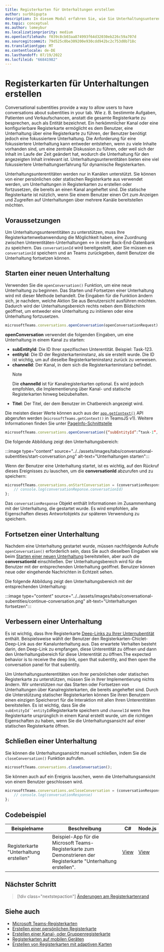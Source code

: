 ```yaml
---
title: Registerkarten für Unterhaltungen erstellen
author: surbhigupta
description: In diesem Modul erfahren Sie, wie Sie Unterhaltungsunterentitätschats für Ihre Kanalregisterkarten erstellen und Unterhaltungen mithilfe von Codebeispielen verwalten.
ms.topic: conceptual
ms.author: lomeybur
ms.localizationpriority: medium
ms.openlocfilehash: f039c8cb03aa874993f64d32030eb226c59a707d
ms.sourcegitcommit: 79d525c0be309200e930cdd942bc2c753d0b718c
ms.translationtype: MT
ms.contentlocale: de-DE
ms.lasthandoff: 07/19/2022
ms.locfileid: "66841982"
---
```

# <a name="create-conversational-tabs"></a>Registerkarten für Unterhaltungen erstellen

Conversational subentities provide a way to allow users to have conversations about subentities in your tab. Wie z. B. bestimmte Aufgaben, Patienten und Verkaufschancen, anstatt die gesamte Registerkarte zu besprechen, auch als Entität bezeichnet. Ein herkömmlicher Kanal oder eine konfigurierbare Registerkarte ermöglicht es dem Benutzer, eine Unterhaltung über eine Registerkarte zu führen, der Benutzer benötigt jedoch eine fokussiertere Unterhaltung. Die Anforderung für eine fokussiertere Unterhaltung kann entweder entstehen, wenn zu viele Inhalte vorhanden sind, um eine zentrale Diskussion zu führen, oder weil sich der Inhalt im Laufe der Zeit geändert hat, wodurch die Unterhaltung für den angezeigten Inhalt irrelevant ist. Unterhaltungsunterentitäten bieten eine viel fokussiertere Unterhaltungserfahrung für dynamische Registerkarten.

Unterhaltungsunterentitäten werden nur in Kanälen unterstützt. Sie können von einer persönlichen oder statischen Registerkarte aus verwendet werden, um Unterhaltungen in Registerkarten zu erstellen oder fortzusetzen, die bereits an einen Kanal angeheftet sind. Die statische Registerkarte ist nützlich, wenn Sie einem Benutzer einen Ort zum Anzeigen und Zugreifen auf Unterhaltungen über mehrere Kanäle bereitstellen möchten.

## <a name="prerequisites"></a>Voraussetzungen

Um Unterhaltungsunterentitäten zu unterstützen, muss Ihre Registerkartenwebanwendung die Möglichkeit haben, eine Zuordnung zwischen Unterentitäten-Unterhaltungen ↔ in einer Back-End-Datenbank zu speichern. Das `conversationId` wird bereitgestellt, aber Sie müssen es `conversationId` speichern und an Teams zurückgeben, damit Benutzer die Unterhaltung fortsetzen können.

## <a name="start-a-new-conversation"></a>Starten einer neuen Unterhaltung

Verwenden Sie die `openConversation()` Funktion, um eine neue Unterhaltung zu beginnen. Das Starten und Fortsetzen einer Unterhaltung wird mit dieser Methode behandelt. Die Eingaben für die Funktion ändern sich, je nachdem, welche Aktion Sie aus Benutzersicht ausführen möchten. Dadurch wird der Unterhaltungsbereich rechts neben dem Bildschirm geöffnet, um entweder eine Unterhaltung zu initiieren oder eine Unterhaltung fortzusetzen.

``` javascript
microsoftTeams.conversations.openConversation(openConversationRequest);
```

**openConversation** verwendet die folgenden Eingaben, um eine Unterhaltung in einem Kanal zu starten:

* **subEntityId**: Die ID Ihrer spezifischen Unterentität. Beispiel: Task-123.
* **entityId**: Die ID der Registerkarteninstanz, als sie erstellt wurde. Die ID ist wichtig, um auf dieselbe Registerkarteninstanz zurück zu verweisen.
* **channelId**: Der Kanal, in dem sich die Registerkarteninstanz befindet.
   > [!NOTE]
   > Die **channelId** ist für Kanalregisterkarten optional. Es wird jedoch empfohlen, die Implementierung über Kanal- und statische Registerkarten hinweg beizubehalten.
* **Titel**: Der Titel, der dem Benutzer im Chatbereich angezeigt wird.

Die meisten dieser Werte können auch aus der [`app.getContext()`](/javascript/api/@microsoft/teams-js/app?view=msteams-client-js-latest#@microsoft-teams-js-app-getcontext&preserve-view=true) API abgerufen werden (`microsoftTeams.getContext()` in TeamsJS v1). Weitere Informationen finden Sie unter [PageInfo-Schnittstelle](/javascript/api/@microsoft/teams-js/app?view=msteams-client-js-latest#@microsoft-teams-js-app-pageinfo&preserve-view=true)

```javascript
microsoftTeams.conversations.openConversation({“subEntityId”:”task-1”, “entityId”: “tabInstanceId-1”, “channelId”: ”19:baa6e71f65b948d189bf5c892baa8e5a@thread.skype”, “title”: "Task Title”});
```

Die folgende Abbildung zeigt den Unterhaltungsbereich:

:::image type="content" source="../../assets/images/tabs/conversational-subentities/start-conversation.png" alt-text="Unterhaltungen starten":::

Wenn der Benutzer eine Unterhaltung startet, ist es wichtig, auf den Rückruf dieses Ereignisses zu lauschen, um die **conversationId** abzurufen und zu speichern:

```javascript
microsoftTeams.conversations.onStartConversation = (conversationResponse) => {
    // console.log(conversationReponse.conversationId)
};
```

Das `conversationResponse` Objekt enthält Informationen im Zusammenhang mit der Unterhaltung, die gestartet wurde. Es wird empfohlen, alle Eigenschaften dieses Antwortobjekts zur späteren Verwendung zu speichern.

## <a name="continue-a-conversation"></a>Fortsetzen einer Unterhaltung

Nachdem eine Unterhaltung gestartet wurde, müssen nachfolgende Aufrufe `openConversation()` erforderlich sein, dass Sie auch dieselben Eingaben wie beim [Starten einer neuen Unterhaltung](#start-a-new-conversation) bereitstellen, aber auch die **conversationId** einschließen. Der Unterhaltungsbereich wird für die Benutzer mit der entsprechenden Unterhaltung geöffnet. Benutzer können neue oder eingehende Nachrichten in Echtzeit sehen.

Die folgende Abbildung zeigt den Unterhaltungsbereich mit der entsprechenden Unterhaltung:

:::image type="content" source="../../assets/images/tabs/conversational-subentities/continue-conversation.png" alt-text="Unterhaltungen fortsetzen":::

## <a name="enhance-a-conversation"></a>Verbessern einer Unterhaltung

Es ist wichtig, dass Ihre Registerkarte [Deep-Links zu Ihrer Unternubentität](~/concepts/build-and-test/deep-links.md) enthält. Beispielsweise wählt der Benutzer den Registerkarten-Chiclet-Deep-Link aus der Kanalunterhaltung aus. Das erwartete Verhalten besteht darin, den Deep-Link zu empfangen, diese Unterentität zu öffnen und dann den Unterhaltungsbereich für diese Unterentität zu öffnen.The expected behavior is to receive the deep link, open that subentity, and then open the conversation panel for that subentity.

Um Unterhaltungsunterentitäten von Ihrer persönlichen oder statischen Registerkarte zu unterstützen, müssen Sie in Ihrer Implementierung nichts ändern. Wir unterstützen nur das Starten oder Fortsetzen von Unterhaltungen über Kanalregisterkarten, die bereits angeheftet sind. Durch die Unterstützung statischer Registerkarten können Sie ihren Benutzern einen einzigen Speicherort für die Interaktion mit allen Ihren Unterentitäten bereitstellen. Es ist wichtig, dass Sie die `subEntityId``entityId`Registerkarte speichern und `channelId` wenn Ihre Registerkarte ursprünglich in einem Kanal erstellt wurde, um die richtigen Eigenschaften zu haben, wenn Sie die Unterhaltungsansicht auf einer statischen Registerkarte öffnen.

## <a name="close-a-conversation"></a>Schließen einer Unterhaltung

Sie können die Unterhaltungsansicht manuell schließen, indem Sie die `closeConversation()` Funktion aufrufen.

```javascript
microsoftTeams.conversations.closeConversation();
```

Sie können auch auf ein Ereignis lauschen, wenn die Unterhaltungsansicht von einem Benutzer geschlossen wird.

```javascript
microsoftTeams.conversations.onCloseConversation = (conversationResponse) => {
    // console.log(conversationResponse)
};
```

## <a name="code-sample"></a>Codebeispiel

| Beispielname | Beschreibung | C# |Node.js|
|-------------|-------------|------|----|
|Registerkarte "Unterhaltung erstellen"| Beispiel-App für die Microsoft Teams-Registerkarte zum Demonstrieren der Registerkarte "Unterhaltung erstellen". | [View](https://github.com/OfficeDev/Microsoft-Teams-Samples/tree/main/samples/tab-conversations/csharp) |  [View](https://github.com/OfficeDev/Microsoft-Teams-Samples/tree/main/samples/tab-conversations/nodejs) |

## <a name="next-step"></a>Nächster Schritt

> [!div class="nextstepaction"]
> [Änderungen am Registerkartenrand](~/resources/removing-tab-margins.md)

## <a name="see-also"></a>Siehe auch

* [Microsoft Teams-Registerkarten](~/tabs/what-are-tabs.md)
* [Erstellen einer persönlichen Registerkarte](~/tabs/how-to/create-personal-tab.md)
* [Erstellen einer Kanal- oder Gruppenregisterkarte](~/tabs/how-to/create-channel-group-tab.md)
* [Registerkarten auf mobilen Geräten](~/tabs/design/tabs-mobile.md)
* [Erstellen von Registerkarten mit adaptiven Karten](~/tabs/how-to/build-adaptive-card-tabs.md)

